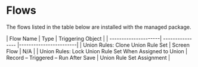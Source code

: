 # Flows
<P> The flows listed in the table below are installed with the managed package. </P>
| Flow Name            | Type             | Triggering Object      |
| ---------------------| ---------------- |------------------------|
| Union Rules: Clone Union Rule Set | Screen Flow	|        N/A   | 
| Union Rules: Lock Union Rule Set When Assigned to Union | Record – Triggered – Run After Save | Union Rule Set Assignment |